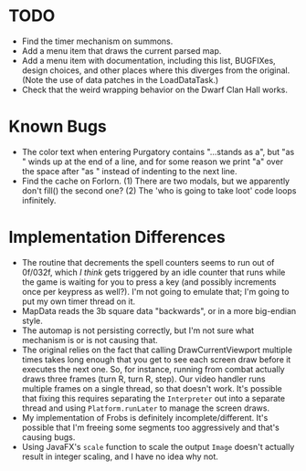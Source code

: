 # TODO

- Find the timer mechanism on summons.
- Add a menu item that draws the current parsed map.
- Add a menu item with documentation, including this list, BUGFIXes, design choices, and other places where this
  diverges from the original. (Note the use of data patches in the LoadDataTask.)
- Check that the weird wrapping behavior on the Dwarf Clan Hall works.

# Known Bugs

- The color text when entering Purgatory contains "...stands as a", but "as " winds up at the end of a line, and for 
  some reason we print "a" over the space after "as " instead of indenting to the next line.
- Find the cache on Forlorn. (1) There are two modals, but we apparently don't fill() the second one? (2) The 'who is
  going to take loot' code loops infinitely.

# Implementation Differences

- The routine that decrements the spell counters seems to run out of 0f/032f, which *I think* gets triggered by an 
  idle counter that runs while the game is waiting for you to press a key (and possibly increments once per keypress 
  as well?). I'm not going to emulate that; I'm going to put my own timer thread on it.
- MapData reads the 3b square data "backwards", or in a more big-endian style.
- The automap is not persisting correctly, but I'm not sure what mechanism is or is not causing that.
- The original relies on the fact that calling DrawCurrentViewport multiple times takes long enough that you get to see
  each screen draw before it executes the next one. So, for instance, running from combat actually draws three frames 
  (turn R, turn R, step). Our video handler runs multiple frames on a single thread, so that doesn't work. It's possible
  that fixing this requires separating the `Interpreter` out into a separate thread and using `Platform.runLater` to 
  manage the screen draws.
- My implementation of Frobs is definitely incomplete/different. It's possible that I'm freeing some segments too 
  aggressively and that's causing bugs.
- Using JavaFX's `scale` function to scale the output `Image` doesn't actually result in integer scaling, and I 
  have no idea why not.
